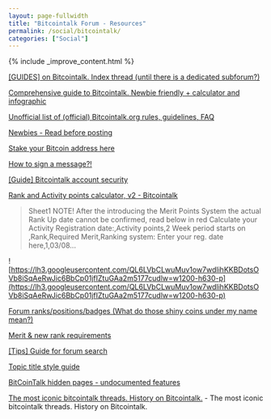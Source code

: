 ```yaml
---
layout: page-fullwidth
title: "Bitcointalk Forum - Resources"
permalink: /social/bitcointalk/
categories: ["Social"]
---
```


{% include _improve_content.html %}


[[GUIDES] on Bitcointalk. Index thread (until there is a dedicated subforum?)](https://bitcointalk.org/index.php?topic=4928968.0)

[Comprehensive guide to Bitcointalk. Newbie friendly + calculator and infographic](https://bitcointalk.org/index.php?topic=2534500.msg25841174)

[Unofficial list of (official) Bitcointalk.org rules, guidelines, FAQ](https://bitcointalk.org/index.php?topic=703657.0)

[Newbies - Read before posting](https://bitcointalk.org/index.php?topic=1689727.0)

[Stake your Bitcoin address here](https://bitcointalk.org/index.php?topic=996318.0)

[How to sign a message?!](https://bitcointalk.org/index.php?topic=990345.0)

[[Guide] Bitcointalk account security](https://bitcointalk.org/index.php?topic=4920096.0)

[Rank and Activity points calculator, v2 - Bitcointalk](https://docs.google.com/spreadsheets/d/1khSA28Ab6miwyknp3JvStcL0Yu05SIbGBDZDKcOLO6s/)
  > Sheet1 NOTE! After the introducing the Merit Points System the actual Rank Up date cannot be confirmed, read below in red Calculate your Activity Registration date:,Activity points,2 Week period starts on ,Rank,Required Merit,Ranking system: Enter your reg. date here,1,03/08...

![https://lh3.googleusercontent.com/QL6LVbCLwuMuv1ow7wdlihKKBDotsOVb8iSqAeRwJic6BbCp01jfIZtuGAa2m5177cudlw=w1200-h630-p](https://lh3.googleusercontent.com/QL6LVbCLwuMuv1ow7wdlihKKBDotsOVb8iSqAeRwJic6BbCp01jfIZtuGAa2m5177cudlw=w1200-h630-p)

[Forum ranks/positions/badges (What do those shiny coins under my name mean?)](https://bitcointalk.org/index.php?topic=178608.0)

[Merit & new rank requirements](https://bitcointalk.org/index.php?topic=2818350.0)

[[Tips] Guide for forum search](https://bitcointalk.org/index.php?topic=3127909.0)

[Topic title style guide](https://bitcointalk.org/index.php?topic=102944.msg1128795)

[BitCoinTalk hidden pages - undocumented features](https://bitcointalk.org/index.php?topic=964593.0)

[The most iconic bitcointalk threads. History on Bitcointalk.](https://bitcointalk.org/index.php?topic=4322078.0) - The most iconic bitcointalk threads. History on Bitcointalk.